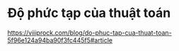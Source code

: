 # Độ phức tạp của thuật toán

https://viiiprock.com/blog/do-phuc-tap-cua-thuat-toan-5f96e124a94ba90f3fc445f5#article
